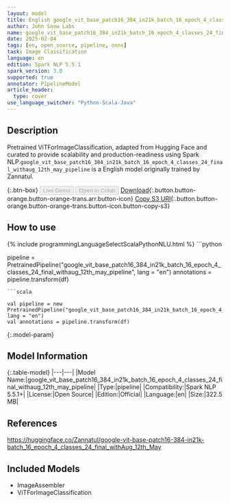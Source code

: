 ```yaml
---
layout: model
title: English google_vit_base_patch16_384_in21k_batch_16_epoch_4_classes_24_final_withaug_12th_may_pipeline pipeline ViTForImageClassification from Zannatul
author: John Snow Labs
name: google_vit_base_patch16_384_in21k_batch_16_epoch_4_classes_24_final_withaug_12th_may_pipeline
date: 2025-02-04
tags: [en, open_source, pipeline, onnx]
task: Image Classification
language: en
edition: Spark NLP 5.5.1
spark_version: 3.0
supported: true
annotator: PipelineModel
article_header:
  type: cover
use_language_switcher: "Python-Scala-Java"
---
```


## Description

Pretrained ViTForImageClassification, adapted from Hugging Face and curated to provide scalability and production-readiness using Spark NLP.`google_vit_base_patch16_384_in21k_batch_16_epoch_4_classes_24_final_withaug_12th_may_pipeline` is a English model originally trained by Zannatul.

{:.btn-box}
<button class="button button-orange" disabled>Live Demo</button>
<button class="button button-orange" disabled>Open in Colab</button>
[Download](https://s3.amazonaws.com/auxdata.johnsnowlabs.com/public/models/google_vit_base_patch16_384_in21k_batch_16_epoch_4_classes_24_final_withaug_12th_may_pipeline_en_5.5.1_3.0_1738677513090.zip){:.button.button-orange.button-orange-trans.arr.button-icon}
[Copy S3 URI](s3://auxdata.johnsnowlabs.com/public/models/google_vit_base_patch16_384_in21k_batch_16_epoch_4_classes_24_final_withaug_12th_may_pipeline_en_5.5.1_3.0_1738677513090.zip){:.button.button-orange.button-orange-trans.button-icon.button-copy-s3}

## How to use



<div class="tabs-box" markdown="1">
{% include programmingLanguageSelectScalaPythonNLU.html %}
```python

pipeline = PretrainedPipeline("google_vit_base_patch16_384_in21k_batch_16_epoch_4_classes_24_final_withaug_12th_may_pipeline", lang = "en")
annotations =  pipeline.transform(df)   

```
```scala

val pipeline = new PretrainedPipeline("google_vit_base_patch16_384_in21k_batch_16_epoch_4_classes_24_final_withaug_12th_may_pipeline", lang = "en")
val annotations = pipeline.transform(df)

```
</div>

{:.model-param}
## Model Information

{:.table-model}
|---|---|
|Model Name:|google_vit_base_patch16_384_in21k_batch_16_epoch_4_classes_24_final_withaug_12th_may_pipeline|
|Type:|pipeline|
|Compatibility:|Spark NLP 5.5.1+|
|License:|Open Source|
|Edition:|Official|
|Language:|en|
|Size:|322.5 MB|

## References

https://huggingface.co/Zannatul/google-vit-base-patch16-384-in21k-batch_16_epoch_4_classes_24_final_withAug_12th_May

## Included Models

- ImageAssembler
- ViTForImageClassification